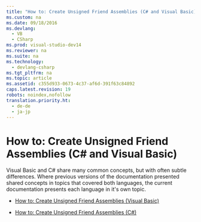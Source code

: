 ```yaml
---
title: "How to: Create Unsigned Friend Assemblies (C# and Visual Basic)"
ms.custom: na
ms.date: 09/18/2016
ms.devlang: 
  - VB
  - CSharp
ms.prod: visual-studio-dev14
ms.reviewer: na
ms.suite: na
ms.technology: 
  - devlang-csharp
ms.tgt_pltfrm: na
ms.topic: article
ms.assetid: c355d933-0673-4c37-af6d-391f63c84892
caps.latest.revision: 19
robots: noindex,nofollow
translation.priority.ht: 
  - de-de
  - ja-jp
---
```

# How to: Create Unsigned Friend Assemblies (C# and Visual Basic)
Visual Basic and C# share many common concepts, but with often subtle differences. Where previous versions of the documentation presented shared concepts in topics that covered both languages, the current documentation presents each language in it's own topic.  
  
-   [How to: Create Unsigned Friend Assemblies (Visual Basic)](../Topic/How%20to:%20Create%20Unsigned%20Friend%20Assemblies%20\(Visual%20Basic\).md)  
  
-   [How to: Create Unsigned Friend Assemblies (C#)](../Topic/How%20to:%20Create%20Unsigned%20Friend%20Assemblies%20\(C%23\).md)